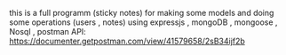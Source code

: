 this is a full programm (sticky notes) for making some models and doing some operations (users , notes) 
using expressjs , mongoDB , mongoose , Nosql , postman API:
https://documenter.getpostman.com/view/41579658/2sB34ijf2b
